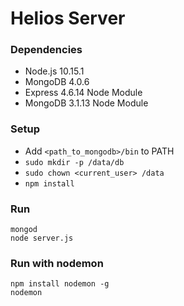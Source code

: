 # Helios Server

### Dependencies
* Node.js 10.15.1
* MongoDB 4.0.6
* Express 4.6.14 Node Module
* MongoDB 3.1.13 Node Module

### Setup
* Add `<path_to_mongodb>/bin` to PATH
* `sudo mkdir -p /data/db`
* `sudo chown <current_user> /data`
* `npm install`

### Run
```
mongod
node server.js
```

### Run with nodemon
```
npm install nodemon -g
nodemon
```
